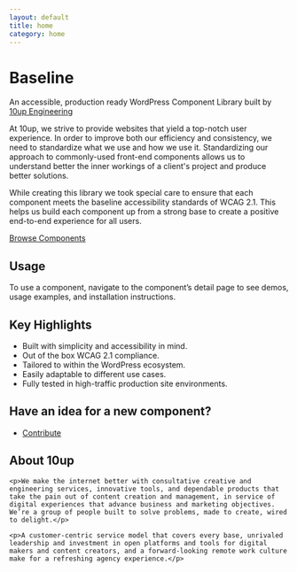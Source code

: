 ```yaml
---
layout: default
title: home
category: home
---
```


<div class="u-align-center--small">
<h1>Baseline</h1>
<p class="u-lighten u-spacing__bottom--large">
	An accessible, production ready WordPress Component Library built by
	<a href="https://10up.github.io/Engineering-Best-Practices/">10up
	Engineering</a>
</p>
</div>

<p>
	At 10up, we strive to provide websites that yield a top-notch user
	experience. In order to improve both our efficiency and consistency, we
	need to standardize what we use and how we use it. Standardizing our
	approach to commonly-used front-end components allows us to understand
	better the inner workings of a client's project and produce better
	solutions.
</p>

<p>
	While creating this library we took special care to ensure that each
	component meets the baseline accessibility standards of WCAG 2.1. This helps
	 us build each component up from a strong base to create a positive
	 end-to-end experience for all users.
</p>

<div class="u-spacing__top--large u-spacing__bottom--large">
	<a href="{{ site.baseurl }}/components" class="button">Browse Components</a>
</div>

<h2>Usage</h2>

<p>To use a component, navigate to the component’s detail page to see demos, usage examples, and installation instructions.</p>

<h2>Key Highlights</h2>
<ul>
	<li>Built with simplicity and accessibility in mind.</li>
	<li>Out of the box WCAG 2.1 compliance.</li>
	<li>Tailored to within the WordPress ecosystem.</li>
	<li>Easily adaptable to different use cases.</li>
	<li>Fully tested in high-traffic production site environments.</li>
</ul>

<div class="u-align-center c-callout">
	<h2>Have an idea for a new component?</h2>
	<ul class="u-max-width--none list-inline list-clean">
		<li>
			<a href="{{ site.baseurl }}/contributing/" class="button button--secondary">
				Contribute
			</a>
		</li>
	</ul>

</div>

<div class="u-spacing__top--large u-spacing__bottom--large">
	<h2>About 10up</h2>

    <p>We make the internet better with consultative creative and engineering services, innovative tools, and dependable products that take the pain out of content creation and management, in service of digital experiences that advance business and marketing objectives. We’re a group of people built to solve problems, made to create, wired to delight.</p>

    <p>A customer-centric service model that covers every base, unrivaled leadership and investment in open platforms and tools for digital makers and content creators, and a forward-looking remote work culture make for a refreshing agency experience.</p>

</div>
